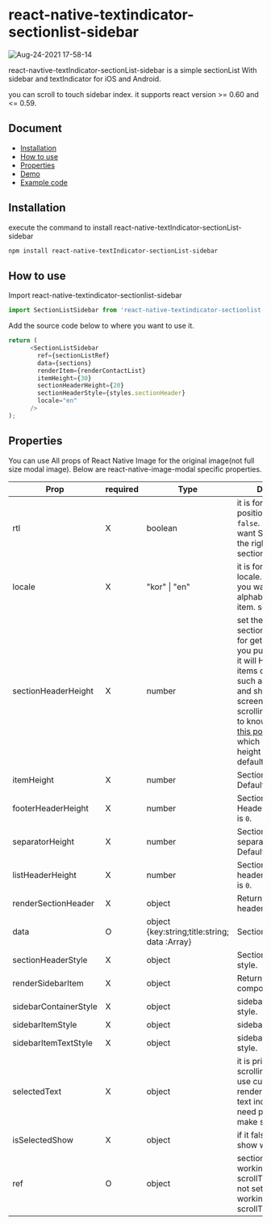 # react-native-textindicator-sectionlist-sidebar
![Aug-24-2021 17-58-14](https://user-images.githubusercontent.com/85142573/130588405-2cd3970b-f5ac-47ac-a405-aac1f3acdc7e.gif)

react-navtive-textIndicator-sectionList-sidebar is a simple sectionList With sidebar and textIndicator for iOS and Android.

you can scroll to touch sidebar index. it supports react version >= 0.60 and <= 0.59.

## Document

- [Installation](#installation)
- [How to use](#how-to-use)
- [Properties](#properties)
- [Demo](#demo)
- [Example code](#example-code)

## Installation

execute the command to install react-native-textIndicator-sectionList-sidebar
```bash
npm install react-native-textIndicator-sectionList-sidebar
```

## How to use
Import react-native-textindicator-sectionlist-sidebar

```js
import SectionListSidebar from 'react-native-textindicator-sectionlist-sidebar';
```

Add the source code below to where you want to use it.
```js
return (
      <SectionListSidebar
        ref={sectionListRef}
        data={sections}
        renderItem={renderContactList}
        itemHeight={30}
        sectionHeaderHeight={20}
        sectionHeaderStyle={styles.sectionHeader}
        locale="en"
      />
);
```


## Properties

You can use All props of React Native Image for the original image(not full size modal image).
Below are react-native-image-modal specific properties.

| Prop                           | required | Type                                                                                                                  | Description                                                                                                                                |
| ------------------------------ | -------- | --------------------------------------------------------------------------------------------------------------------- | ------------------------------------------------------------------------------------------------------------------------------------------ |
| rtl | X  | boolean| it is for sidebar position. Default is `false`. If you don't want Sidebar to be on the right side of the sectionlist, set `true`. |
| locale | X  | "kor" \| "en" | it is for sidebar item locale. Default is `en`. if you want place alphabet to sidebar item. set `en` or default | 
| sectionHeaderHeight | X  | number | set the height of sectionlist. it is work for getItemLayout. if you put wrong height. it will Hundreds of items cause bugs such as slowing down and shaking the screen when scrolling. If you want to know more, see [this post](https://medium.com/@jsoendermann/sectionlist-and-getitemlayout-2293b0b916fb). default is `30` which is the same height as defaultSectionHeader.  | 
| itemHeight | X  | number | Section's item height. Default is `30`. | 
| footerHeaderHeight | X  | number | Section's footer HeaderHeight. Default is `0`.| 
| separatorHeight | X  | number | Section's list item separatorHeight. Default is `0`.| 
| listHeaderHeight | X  | number |SectionList top header height. Default is `0`.| 
| renderSectionHeader | X  | object | Returns section header component.| 
| data | O  | object {key:string;title:string; data :Array<any>}| Sections data.| 
| sectionHeaderStyle | X  | object | Section's header style. | 
| renderSidebarItem | X  | object |Returns sidebar's item component. | 
| sidebarContainerStyle | X  | object |sidebar container style.| 
| sidebarItemStyle | X  | object |sidebar's item style. | 
| sidebarItemTextStyle | X  | object |sidebar's item text style. | 
| selectedText | X  | object | it is print text when scrolling. if you want use custom renderSidebar with text indicator. you need put text. i will make some example. | 
| isSelectedShow | X  | object | if it false. print text not show when scrolling. | 
| ref | O  | object |sectionlist's ref. for working sidebar's scrollToIndex. if you not set ref. then not working scrollToIndex.| 
